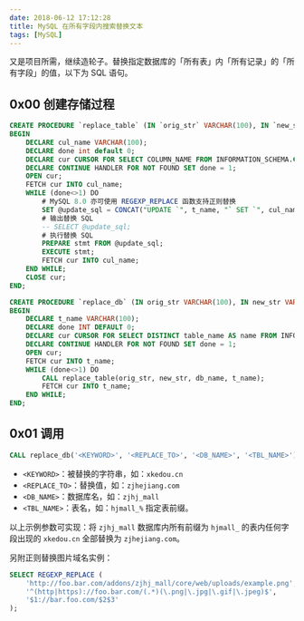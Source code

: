 ```yaml
---
date: 2018-06-12 17:12:28
title: MySQL 在所有字段内搜索替换文本
tags: [MySQL]
---
```


又是项目所需，继续造轮子。替换指定数据库的「所有表」内「所有记录」的「所有字段」的值，以下为 SQL 语句。

## 0x00 创建存储过程

```sql
CREATE PROCEDURE `replace_table` (IN `orig_str` VARCHAR(100), IN `new_str` VARCHAR(100), IN `db_name` VARCHAR(100), IN `t_name` VARCHAR(100))
BEGIN
    DECLARE cul_name VARCHAR(100);
    DECLARE done int default 0;
    DECLARE cur CURSOR FOR SELECT COLUMN_NAME FROM INFORMATION_SCHEMA.COLUMNS where TABLE_SCHEMA=db_name and TABLE_NAME=t_name;
    DECLARE CONTINUE HANDLER FOR NOT FOUND SET done = 1;
    OPEN cur;
    FETCH cur INTO cul_name;
    WHILE (done<>1) DO
        # MySQL 8.0 亦可使用 REGEXP_REPLACE 函数支持正则替换
        SET @update_sql = CONCAT("UPDATE `", t_name, "` SET `", cul_name, "` = REPLACE(`", cul_name, "`, '", orig_str, "', '", new_str, "')", " WHERE `", cul_name, "` REGEXP '" , ".*" , "';");
        # 输出替换 SQL
        -- SELECT @update_sql;
        # 执行替换 SQL
        PREPARE stmt FROM @update_sql;
        EXECUTE stmt;
        FETCH cur INTO cul_name;
    END WHILE;
    CLOSE cur;
END;

CREATE PROCEDURE `replace_db` (IN orig_str VARCHAR(100), IN new_str VARCHAR(100), IN db_name VARCHAR(100), IN tbl_name VARCHAR(100))
BEGIN
    DECLARE t_name VARCHAR(100);
    DECLARE done INT DEFAULT 0;
    DECLARE cur CURSOR FOR SELECT DISTINCT table_name AS name FROM INFORMATION_SCHEMA.TABLES WHERE table_schema=db_name AND table_name LIKE tbl_name;
    DECLARE CONTINUE HANDLER FOR NOT FOUND SET done = 1;
    OPEN cur;
    FETCH cur INTO t_name;
    WHILE (done<>1) DO
        CALL replace_table(orig_str, new_str, db_name, t_name);
        FETCH cur INTO t_name;
    END WHILE;
END;
```

## 0x01 调用

```sql
CALL replace_db('<KEYWORD>', '<REPLACE_TO>', '<DB_NAME>', '<TBL_NAME>');
```

- `<KEYWORD>`：被替换的字符串，如：`xkedou.cn`
- `<REPLACE_TO>`：替换值，如：`zjhejiang.com`
- `<DB_NAME>`：数据库名，如：`zjhj_mall`
- `<TBL_NAME>`：表名，如：`hjmall_%` 指定表前缀。

以上示例参数可实现：将 `zjhj_mall` 数据库内所有前缀为 `hjmall_` 的表内任何字段出现的 `xkedou.cn` 全部替换为 `zjhejiang.com`。

另附正则替换图片域名实例：

```sql
SELECT REGEXP_REPLACE (
    'http://foo.bar.com/addons/zjhj_mall/core/web/uploads/example.png',
    '^(http|https)://foo.bar.com/(.*)(\.png|\.jpg|\.gif|\.jpeg)$',
    '$1://bar.foo.com/$2$3'
);
```
